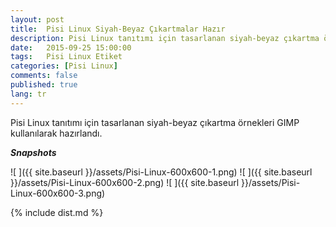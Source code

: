 ```yaml
---
layout: post
title:  Pisi Linux Siyah-Beyaz Çıkartmalar Hazır
description: Pisi Linux tanıtımı için tasarlanan siyah-beyaz çıkartma örnekleri GIMP kullanılarak hazırlandı
date:   2015-09-25 15:00:00
tags:   Pisi Linux Etiket
categories: [Pisi Linux]
comments: false
published: true
lang: tr
---
```


Pisi Linux tanıtımı için tasarlanan siyah-beyaz çıkartma örnekleri GIMP kullanılarak hazırlandı. 

***Snapshots***

![ ]({{ site.baseurl }}/assets/Pisi-Linux-600x600-1.png)
![ ]({{ site.baseurl }}/assets/Pisi-Linux-600x600-2.png)
![ ]({{ site.baseurl }}/assets/Pisi-Linux-600x600-3.png)



{% include dist.md %}
 
